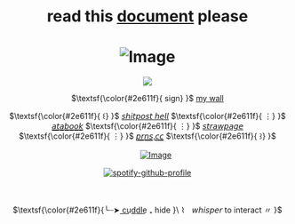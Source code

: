 <div align="center">

 # read this [document](https://docs.google.com/document/d/1SjICRxYDbm8zmDUGY2ld23T1fD3Gcnj7PS-03HVCEyg/edit?usp=sharing) please

</div>

<div align="center">

# ![Image](https://files.catbox.moe/x77v7o.png)

</div>

<div align="center">

![](https://komarev.com/ghpvc/?username=27-jjay&color=brightgreen&label=-^.^-)

</div>

<div align="center">
  
$\textsf{\color{#2e611f}{ sign}    }$
[my wall](https://walloftext.co/27j) 


 $\textsf{\color{#2e611f}{ ꒰}    }$ [𝘴𝘩𝘪𝘵𝘱𝘰𝘴𝘵 𝘩𝘦𝘭𝘭](https://shitposthell.straw.page) $\textsf{\color{#2e611f}{ ⋮}    }$ [𝘢̲𝘵̲𝘢̲𝘣̲𝘰̲𝘰̲𝘬̲](https://27j.atabook.org) $\textsf{\color{#2e611f}{ ⋮}    }$ [𝘴𝘵𝘳𝘢𝘸𝘱𝘢𝘨𝘦](https://27jay.straw.page) $\textsf{\color{#2e611f}{ ⋮}    }$ [𝘱̲𝘳̲𝘯̲𝘴̲.̲𝘤̲𝘤̲](https://pronouns.cc/@27jay) $\textsf{\color{#2e611f}{ ꒱}    }$

</div>

<div align="center">

 ㅤㅤ  [![Image](https://github.com/user-attachments/assets/4458e209-750d-4a3a-9f63-b1a6694ab443)](https://rentry.co/aIone-traveler)

</div>


<div align="center">

[![spotify-github-profile](https://spotify-github-profile.kittinanx.com/api/view?uid=31oyzmmo2vi5psgk7vhxm3g5x32e&cover_image=true&theme=novatorem&show_offline=false&background_color=121212&interchange=false)](https://github.com/kittinan/spotify-github-profile)


</div>

<div align="center">

ㅤㅤ

</div>


<div align="center">

$\textsf{\color{#2e611f}{╰┈➤ c͟u͟d͟d͟l͟e͟  ₊ hide }\  ⌇ㅤ𝘸𝘩𝘪𝘴𝘱𝘦𝘳 to interact 〃 }$


</div>

